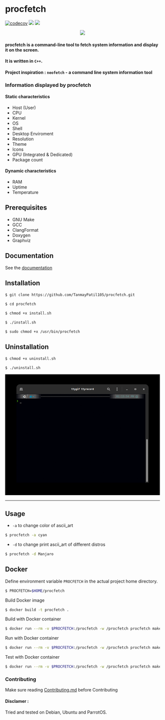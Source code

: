 # procfetch 
[![codecov](https://codecov.io/gh/TanmayPatil105/procfetch/branch/main/graph/badge.svg?token=QR6JGV3862)](https://codecov.io/gh/TanmayPatil105/procfetch)
![](https://github.com/TanmayPatil105/procfetch/actions/workflows/unit-test.yml/badge.svg)
![](https://github.com/TanmayPatil105/procfetch/actions/workflows/doxygen-gh-pages.yml/badge.svg)

<p align="center">
<img src="https://user-images.githubusercontent.com/92677342/205502731-328ab040-1df7-4b1b-bfa2-c5b84adafb85.png" width="1000">
</p>

#### procfetch is a command-line tool to fetch system information and display it on the screen. 
#### It is written in `C++`. 
#### Project inspiration : `neofetch` - a command line system information tool

### Information displayed by procfetch
#### Static characteristics

* Host (User)
* CPU
* Kernel
* OS
* Shell
* Desktop Enviroment
* Resolution
* Theme
* Icons
* GPU (Integrated & Dedicated)
* Package count

#### Dynamic characteristics
* RAM
* Uptime
* Temperature

## Prerequisites

* GNU Make
* GCC
* ClangFormat
* Doxygen
* Graphviz

## Documentation

See the [documentation](https://tanmaypatil105.github.io/procfetch/)

## Installation

```
$ git clone https://github.com/TanmayPatil105/procfetch.git
 ```

```
$ cd procfetch
```

```
$ chmod +x install.sh
```
```
$ ./install.sh
```
```
$ sudo chmod +x /usr/bin/procfetch
```
## Uninstallation
```
$ chmod +x uninstall.sh
```
```
$ ./uninstall.sh
```

![](./images/tty.gif)

<hr/>

## Usage

- `-a` to change color of ascii_art
```bash
$ procfetch -a cyan
```

- `-d` to change print ascii_art of different distros
```bash
$ procfetch -d Manjaro
```
## Docker

Define environment variable `PROCFETCH` in the actual project home directory.

```sh
$ PROCFETCH=$HOME/procfetch
```

Build Docker image

```sh
$ docker build -t procfetch .
```

Build with Docker container
```sh
$ docker run --rm -v $PROCFETCH:/procfetch -w /procfetch procfetch make
```

Run with Docker container
```sh
$ docker run --rm -v $PROCFETCH:/procfetch -w /procfetch procfetch make run
```

Test with Docker container
```sh
$ docker run --rm -v $PROCFETCH:/procfetch -w /procfetch procfetch make check
```

### Contributing

Make sure reading [Contributing.md](https://github.com/TanmayPatil105/procfetch/blob/main/CONTRIBUTING.md) before Contributing

#### Disclamer :
Tried and tested on Debian, Ubuntu and ParrotOS.

